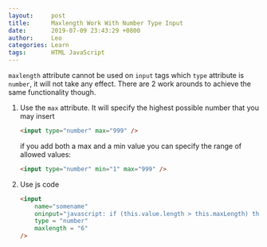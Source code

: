 ```yaml
---
layout:     post
title:      Maxlength Work With Number Type Input
date:       2019-07-09 23:43:29 +0800
author:     Leo
categories: Learn
tags:       HTML JavaScript
---
```

`maxlength` attribute cannot be used on `input` tags which `type` attribute is `number`, it will not take any effect. There are 2 work arounds to achieve the same functionality though.

1. Use the `max` attribute. It will specify the highest possible number that you may insert

    ```html
    <input type="number" max="999" />
    ```

    if you add both a max and a min value you can specify the range of allowed values:

    ```html
    <input type="number" min="1" max="999" />
    ```
2. Use js code
    
	```html
	<input 
		name="somename"
		oninput="javascript: if (this.value.length > this.maxLength) this.value = this.value.slice(0, this.maxLength);"
		type = "number"
		maxlength = "6"
	/>
	```
